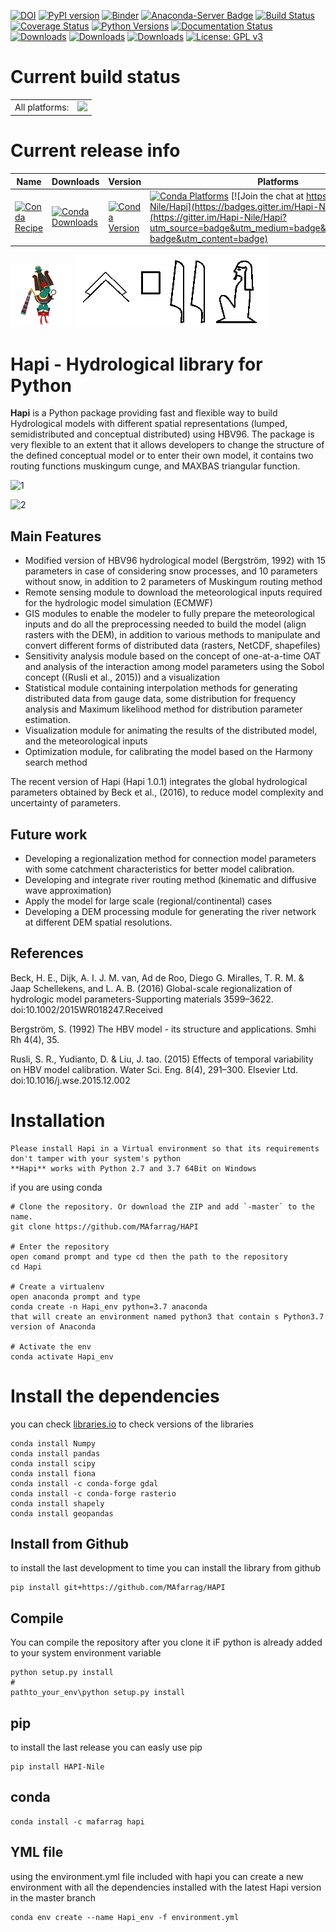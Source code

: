 [![DOI](https://zenodo.org/badge/DOI/10.5281/zenodo.4678959.svg)](https://doi.org/10.5281/zenodo.4678959)
[![PyPI version](https://badge.fury.io/py/HAPI-Nile.svg)](https://badge.fury.io/py/HAPI-Nile)
[![Binder](https://mybinder.org/badge_logo.svg)](https://mybinder.org/v2/gh/MAfarrag/HAPI/master)
[![Anaconda-Server Badge](https://anaconda.org/conda-forge/hapi/badges/version.svg)](https://anaconda.org/conda-forge/hapi)
[![Build Status](https://travis-ci.org/MAfarrag/Hapi.svg?branch=master)](https://travis-ci.org/MAfarrag/Hapi)
[![Coverage Status](https://coveralls.io/repos/github/MAfarrag/Hapi/badge.svg?branch=master)](https://coveralls.io/github/MAfarrag/Hapi?branch=master)
[![Python Versions](https://img.shields.io/pypi/pyversions/HAPI-Nile.png)](https://img.shields.io/pypi/pyversions/HAPI-Nile)
[![Documentation Status](https://readthedocs.org/projects/hapi-hm/badge/?version=latest)](https://hapi-hm.readthedocs.io/en/latest/?badge=latest)
[![Downloads](https://pepy.tech/badge/hapi-nile)](https://pepy.tech/project/hapi-nile)
[![Downloads](https://pepy.tech/badge/hapi-nile/month)](https://pepy.tech/project/hapi-nile)
[![Downloads](https://pepy.tech/badge/hapi-nile/week)](https://pepy.tech/project/hapi-nile)
[![License: GPL v3](https://img.shields.io/badge/License-GPLv3-blue.svg)](https://www.gnu.org/licenses/gpl-3.0)


Current build status
====================


<table><tr><td>All platforms:</td>
    <td>
      <a href="https://dev.azure.com/conda-forge/feedstock-builds/_build/latest?definitionId=12419&branchName=master">
        <img src="https://dev.azure.com/conda-forge/feedstock-builds/_apis/build/status/hapi-feedstock?branchName=master">
      </a>
    </td>
  </tr>
</table>


Current release info
====================

| Name | Downloads | Version | Platforms |
| --- | --- | --- | --- |
| [![Conda Recipe](https://img.shields.io/badge/recipe-hapi-green.svg)](https://anaconda.org/conda-forge/hapi) | [![Conda Downloads](https://img.shields.io/conda/dn/conda-forge/hapi.svg)](https://anaconda.org/conda-forge/hapi) | [![Conda Version](https://img.shields.io/conda/vn/conda-forge/hapi.svg)](https://anaconda.org/conda-forge/hapi) | [![Conda Platforms](https://img.shields.io/conda/pn/conda-forge/hapi.svg)](https://anaconda.org/conda-forge/hapi) [![Join the chat at https://gitter.im/Hapi-Nile/Hapi](https://badges.gitter.im/Hapi-Nile/Hapi.svg)](https://gitter.im/Hapi-Nile/Hapi?utm_source=badge&utm_medium=badge&utm_campaign=pr-badge&utm_content=badge) |


![Hapi](/docs/img/Hapi4.png)     ![Hapi](/docs/img/name.png)



Hapi - Hydrological library for Python 
=====================================================================
**Hapi** is a Python package providing fast and flexible way to build Hydrological models with different spatial representations (lumped, semidistributed and conceptual distributed) using HBV96.
The package is very flexible to an extent that it allows developers to change the structure of the defined conceptual model or to enter
their own model, it contains two routing functions muskingum cunge, and MAXBAS triangular function.





![1](../img/Picture1.png)

![2](../img/Picture2.png)

Main Features
-------------
  - Modified version of HBV96 hydrological model (Bergström, 1992) with 15 parameters in case of considering
   snow processes, and 10 parameters without snow, in addition to 2 parameters of Muskingum routing method
  - Remote sensing module to download the meteorological inputs required for the hydrologic model simulation (ECMWF) 
  - GIS modules to enable the modeler to fully prepare the meteorological inputs and do all the preprocessing 
    needed to build the model (align rasters with the DEM), in addition to various methods to manipulate and 
    convert different forms of distributed data (rasters, NetCDF, shapefiles)
  - Sensitivity analysis module based on the concept of one-at-a-time OAT and analysis of the interaction among 
    model parameters using the Sobol concept ((Rusli et al., 2015)) and a visualization
  - Statistical module containing interpolation methods for generating distributed data from gauge data, some 
    distribution for frequency analysis and Maximum likelihood method for distribution parameter estimation.
  - Visualization module for animating the results of the distributed model, and the meteorological inputs
  - Optimization module, for calibrating the model based on the Harmony search method 

The recent version of Hapi (Hapi 1.0.1) integrates the global hydrological parameters obtained by Beck et al., (2016), 
to reduce model complexity and uncertainty of parameters.

Future work
-------------
  - Developing a regionalization method for connection model parameters with some catchment characteristics for better model calibration.
  - Developing and integrate river routing method (kinematic and diffusive wave approximation)
  - Apply the model for large scale (regional/continental) cases
  - Developing a DEM processing module for generating the river network at different DEM spatial resolutions.

References
-------------
Beck, H. E., Dijk, A. I. J. M. van, Ad de Roo, Diego G. Miralles, T. R. M. & Jaap Schellekens,  and L. A. B. (2016) Global-scale regionalization of hydrologic model parameters-Supporting materials 3599–3622. doi:10.1002/2015WR018247.Received

Bergström, S. (1992) The HBV model - its structure and applications. Smhi Rh 4(4), 35.

Rusli, S. R., Yudianto, D. & Liu, J. tao. (2015) Effects of temporal variability on HBV model calibration. Water Sci. Eng. 8(4), 291–300. Elsevier Ltd. doi:10.1016/j.wse.2015.12.002




Installation
============
```
Please install Hapi in a Virtual environment so that its requirements don't tamper with your system's python
**Hapi** works with Python 2.7 and 3.7 64Bit on Windows
```

if you are using conda
```
# Clone the repository. Or download the ZIP and add `-master` to the name.
git clone https://github.com/MAfarrag/HAPI

# Enter the repository
open comand prompt and type cd then the path to the repository
cd Hapi

# Create a virtualenv
open anaconda prompt and type
conda create -n Hapi_env python=3.7 anaconda 
that will create an environment named python3 that contain s Python3.7 version of Anaconda 

# Activate the env
conda activate Hapi_env

```
# Install the dependencies
you can check [libraries.io](https://libraries.io/github/MAfarrag/HAPI) to check versions of the libraries
```
conda install Numpy
conda install pandas
conda install scipy
conda install fiona
conda install -c conda-forge gdal
conda install -c conda-forge rasterio
conda install shapely
conda install geopandas
```
## Install from Github
to install the last development to time you can install the library from github
```
pip install git+https://github.com/MAfarrag/HAPI
```
## Compile 
You can compile the repository after you clone it 
iF python is already added to your system environment variable
```
python setup.py install
# 
pathto_your_env\python setup.py install
```
## pip
to install the last release you can easly use pip
```
pip install HAPI-Nile
```
## conda
```
conda install -c mafarrag hapi
```
## YML file
using the environment.yml file included with hapi you can create a new environment with all the dependencies installed with the latest Hapi version
in the master branch
```
conda env create --name Hapi_env -f environment.yml
```

